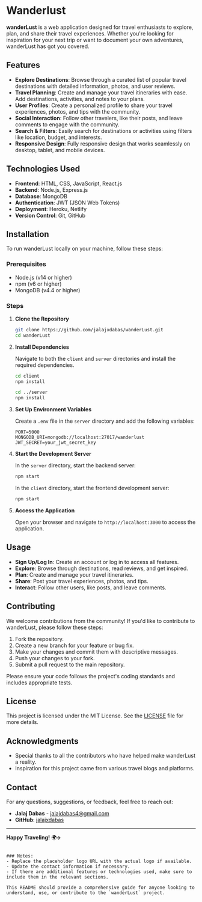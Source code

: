 # Wanderlust

**wanderLust** is a web application designed for travel enthusiasts to explore, plan, and share their travel experiences. Whether you're looking for inspiration for your next trip or want to document your own adventures, wanderLust has got you covered.

## Features

- **Explore Destinations**: Browse through a curated list of popular travel destinations with detailed information, photos, and user reviews.
- **Travel Planning**: Create and manage your travel itineraries with ease. Add destinations, activities, and notes to your plans.
- **User Profiles**: Create a personalized profile to share your travel experiences, photos, and tips with the community.
- **Social Interaction**: Follow other travelers, like their posts, and leave comments to engage with the community.
- **Search & Filters**: Easily search for destinations or activities using filters like location, budget, and interests.
- **Responsive Design**: Fully responsive design that works seamlessly on desktop, tablet, and mobile devices.

## Technologies Used

- **Frontend**: HTML, CSS, JavaScript, React.js
- **Backend**: Node.js, Express.js
- **Database**: MongoDB
- **Authentication**: JWT (JSON Web Tokens)
- **Deployment**: Heroku, Netlify
- **Version Control**: Git, GitHub

## Installation

To run wanderLust locally on your machine, follow these steps:

### Prerequisites

- Node.js (v14 or higher)
- npm (v6 or higher)
- MongoDB (v4.4 or higher)

### Steps

1. **Clone the Repository**

   ```bash
   git clone https://github.com/jalajxdabas/wanderLust.git
   cd wanderLust
   ```

2. **Install Dependencies**

   Navigate to both the `client` and `server` directories and install the required dependencies.

   ```bash
   cd client
   npm install

   cd ../server
   npm install
   ```

3. **Set Up Environment Variables**

   Create a `.env` file in the `server` directory and add the following variables:

   ```env
   PORT=5000
   MONGODB_URI=mongodb://localhost:27017/wanderlust
   JWT_SECRET=your_jwt_secret_key
   ```

4. **Start the Development Server**

   In the `server` directory, start the backend server:

   ```bash
   npm start
   ```

   In the `client` directory, start the frontend development server:

   ```bash
   npm start
   ```

5. **Access the Application**

   Open your browser and navigate to `http://localhost:3000` to access the application.

## Usage

- **Sign Up/Log In**: Create an account or log in to access all features.
- **Explore**: Browse through destinations, read reviews, and get inspired.
- **Plan**: Create and manage your travel itineraries.
- **Share**: Post your travel experiences, photos, and tips.
- **Interact**: Follow other users, like posts, and leave comments.

## Contributing

We welcome contributions from the community! If you'd like to contribute to wanderLust, please follow these steps:

1. Fork the repository.
2. Create a new branch for your feature or bug fix.
3. Make your changes and commit them with descriptive messages.
4. Push your changes to your fork.
5. Submit a pull request to the main repository.

Please ensure your code follows the project's coding standards and includes appropriate tests.

## License

This project is licensed under the MIT License. See the [LICENSE](LICENSE) file for more details.

## Acknowledgments

- Special thanks to all the contributors who have helped make wanderLust a reality.
- Inspiration for this project came from various travel blogs and platforms.

## Contact

For any questions, suggestions, or feedback, feel free to reach out:

- **Jalaj Dabas** - [jalajdabas4@gmail.com](mailto:jalajxdabas@gmail.com)
- **GitHub**: [jalajxdabas](https://github.com/jalajxdabas)

---

**Happy Traveling!** 🌍✈️
```

### Notes:
- Replace the placeholder logo URL with the actual logo if available.
- Update the contact information if necessary.
- If there are additional features or technologies used, make sure to include them in the relevant sections.

This README should provide a comprehensive guide for anyone looking to understand, use, or contribute to the `wanderLust` project.
